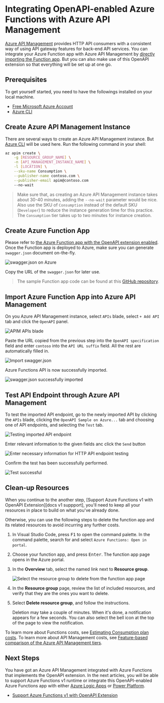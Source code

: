 # Integrating OpenAPI-enabled Azure Functions with Azure API Management #

[Azure API Management][az apim] provides HTTP API consumers with a consistent way of using API gateway features for back-end API services. You can integrate your Azure Function app with Azure API Management by [directly importing the Function app][az apim azfunc import]. But you can also make use of this OpenAPI extension so that everything will be set up at one go.


## Prerequisites ##

To get yourself started, you need to have the followings installed on your local machine.

* [Free Microsoft Azure Account][az account free]
* [Azure CLI][az cli]


## Create Azure API Management Instance ##

There are several ways to create an Azure API Management instance. But [Azure CLI][az cli apim] will be used here. Run the following command in your shell:

```bash
az apim create \
    -g [RESOURCE_GROUP_NAME] \
    -n [API_MANAGEMENT_INSTANCE_NAME] \
    -l [LOCATION] \
    --sku-name Consumption \
    --publisher-name contoso.com \
    --publisher-email apim@contoso.com
    --no-wait
```

> Make sure that, as creating an Azure API Management instance takes about 30-40 minutes, adding the `--no-wait` parameter would be nice. Also use the SKU of `Consumption` instead of the default SKU (`Developer`) to reduce the instance generation time for this practice. The `Consumption` tier takes up to two minutes for instance creation.


## Create Azure Function App ##

Please refer to [the Azure Function app with the OpenAPI extension enabled](enable-open-api-endpoints.md). Once the Function app is deployed to Azure, make sure you can generate `swagger.json` document on-the-fly.

![swagger.json on Azure][image-11]

Copy the URL of the `swagger.json` for later use.

> The sample Function app code can be found at this [GitHub repository][gh sample v3ioc].


## Import Azure Function App into Azure API Management ##

On you Azure API Management instance, select `APIs` blade, select `+ Add API` tab and click the `OpenAPI` panel.

![APIM APIs blade][image-12]

Paste the URL copied from the previous step into the `OpenAPI specification` field and enter `contoso` into the `API URL suffix` field. All the rest are automatically filled in.

![Import swagger.json][image-13]

Azure Functions API is now successfully imported.

![swagger.json successfully imported][image-14]


## Test API Endpoint through Azure API Management ##

To test the imported API endpoint, go to the newly imported API by clicking the `APIs` blade, clicking the `OpenAPI Sample on Azure...` tab and choosing one of API endpoints, and selecting the `Test` tab.

![Testing imported API endpoint][image-15]

Enter relevant information to the given fields anc click the `Send` button

![Enter necessary information for HTTP API endpoint testing][image-16]

Confirm the test has been successfully performed.

![Test successful][image-17]


## Clean-up Resources ##

When you continue to the another step, [Support Azure Functions v1 with OpenAPI Extension][docs v1 suppport], you'll need to keep all your resources in place to build on what you've already done.

Otherwise, you can use the following steps to delete the function app and its related resources to avoid incurring any further costs.

1. In Visual Studio Code, press <kbd>F1</kbd> to open the command palette. In the command palette, search for and select `Azure Functions: Open in portal`.
1. Choose your function app, and press <kbd>Enter</kbd>. The function app page opens in the Azure portal.
1. In the **Overview** tab, select the named link next to **Resource group**.

    ![Select the resource group to delete from the function app page][image-10]

1. In the **Resource group** page, review the list of included resources, and verify that they are the ones you want to delete.
1. Select **Delete resource group**, and follow the instructions.

   Deletion may take a couple of minutes. When it's done, a notification appears for a few seconds. You can also select the bell icon at the top of the page to view the notification.

To learn more about Functions costs, see [Estimating Consumption plan costs][az func costs]. To learn more about API Management costs, see [Feature-based comparison of the Azure API Management tiers][az apim costs].


## Next Steps ##

You have got an Azure API Management integrated with Azure Functions that implements the OpenAPI extension. In the next articles, you will be able to support Azure Functions v1 runtime or integrate this OpenAPI-enabled Azure Functions app with either [Azure Logic Apps][az logapp] or [Power Platform][power platform].

* [Support Azure Functions v1 with OpenAPI Extension][docs v1 support]
<!-- * [Integrating OpenAPI-enabled Azure Functions to Power Platform][docs powerplatform] -->


[image-10]: images/image-10.png
[image-11]: images/image-11.png
[image-12]: images/image-12.png
[image-13]: images/image-13.png
[image-14]: images/image-14.png
[image-15]: images/image-15.png
[image-16]: images/image-16.png
[image-17]: images/image-17.png

[docs v1 support]: azure-functions-v1-support.md
[docs apim]: integrate-with-apim.md
[docs powerplatform]: integrate-with-powerplatform.md

[az account free]: https://azure.microsoft.com/free/?WT.mc_id=dotnet-0000-juyoo

[az func costs]: https://docs.microsoft.com/azure/azure-functions/functions-consumption-costs?WT.mc_id=dotnet-0000-juyoo

[az apim]: https://docs.microsoft.com/azure/api-management/api-management-key-concepts?WT.mc_id=dotnet-0000-juyoo
[az apim azfunc import]: https://docs.microsoft.com/azure/azure-functions/functions-openapi-definition?WT.mc_id=dotnet-0000-juyoo
[az apim costs]: https://docs.microsoft.com/azure/api-management/api-management-features?WT.mc_id=dotnet-0000-juyoo

[az cli]: https://docs.microsoft.com/cli/azure/what-is-azure-cli?WT.mc_id=dotnet-0000-juyoo
[az cli apim]: https://docs.microsoft.com/azure/api-management/get-started-create-service-instance-cli?WT.mc_id=dotnet-0000-juyoo

[gh sample v3ioc]: https://github.com/Azure/azure-functions-openapi-extension/tree/main/samples/Microsoft.Azure.WebJobs.Extensions.OpenApi.FunctionApp.V3IoC

[az logapp]: https://docs.microsoft.com/azure/logic-apps/logic-apps-overview?WT.mc_id=dotnet-0000-juyoo
[power platform]: https://powerplatform.microsoft.com/?WT.mc_id=dotnet-0000-juyoo
